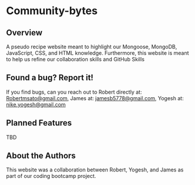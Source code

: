 # Community-bytes
## Overview
A pseudo recipe website meant to highlight our Mongoose, MongoDB, JavaScript, CSS, and HTML knowledge. Furthermore, this website is meant to help us refine our collaboration skills and GitHub Skills

## Found a bug? Report it!
If you find bugs, can you reach out to Robert directly at: Robertmsato@gmail.com, James at: jamesb5778@gmail.com, Yogesh at: nike.yogesh@gmail.com

## Planned Features
TBD

## About the Authors
This website was a collaboration between Robert, Yogesh, and James as part of our coding bootcamp project.